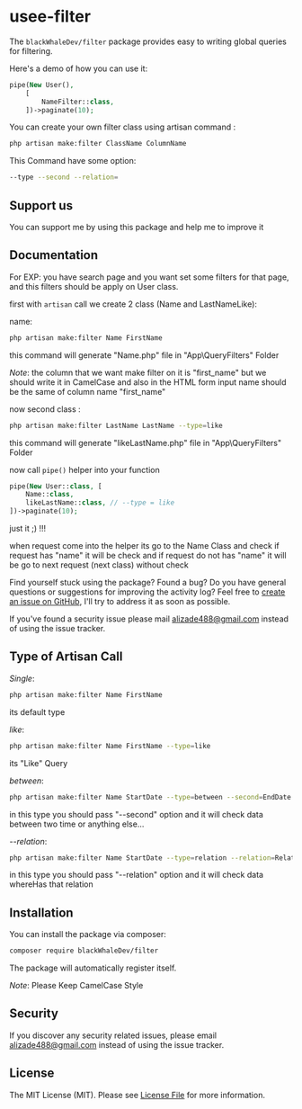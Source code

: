 # usee-filter

The `blackWhaleDev/filter` package provides easy to writing global queries for filtering.

Here's a demo of how you can use it:

```php
pipe(New User(),
    [
        NameFilter::class,
    ])->paginate(10);
```

You can create your own filter class using artisan command :
```bash
php artisan make:filter ClassName ColumnName 
``` 

This Command have some option:
```bash
--type --second --relation=
```

## Support us

You can support me by using this package and help me to improve it

## Documentation


For EXP: you have search page and you want set some filters for that page, 
and this filters should be apply on User class.

first with `artisan` call we create 2 class (Name and LastNameLike):

name:
```bash
php artisan make:filter Name FirstName
```
this command will generate "Name.php" file in "App\QueryFilters" Folder

*Note*: the column that we want make filter on it is "first_name" but we should write it in CamelCase and also
in the HTML form input name should be the same of column name "first_name"

now second class :
```bash
php artisan make:filter LastName LastName --type=like
```
this command will generate "likeLastName.php" file in "App\QueryFilters" Folder

now call `pipe()` helper into your function

```php
pipe(New User::class, [
    Name::class,
    likeLastName::class, // --type = like
])->paginate(10);
```
just it ;) !!!

when request come into the helper its go to the Name Class and check if request has "name"
it will be check and if request do not has "name" it will be go to next request (next class) without check


Find yourself stuck using the package? Found a bug? Do you have general questions or suggestions for improving the activity log? Feel free to [create an issue on GitHub](https://github.com/usee1993/usee-filter/issues), I'll try to address it as soon as possible.

If you've found a security issue please mail [alizade488@gmail.com](mailto:alizade488@gmail.com) instead of using the issue tracker.

## Type of Artisan Call
*Single*: 

```bash
php artisan make:filter Name FirstName
```

its default type

*like*: 

```bash
php artisan make:filter Name FirstName --type=like
```

its "Like" Query

*between*: 

```bash
php artisan make:filter Name StartDate --type=between --second=EndDate
```

in this type you should pass "--second" option and it will check data between two time
or anything else...

*--relation*: 

```bash
php artisan make:filter Name StartDate --type=relation --relation=RelationName
```

in this type you should pass "--relation" option  and it will check data whereHas that relation

## Installation

You can install the package via composer:

``` bash
composer require blackWhaleDev/filter
```

The package will automatically register itself.

*Note*: Please Keep CamelCase Style


## Security

If you discover any security related issues, please email alizade488@gmail.com instead of using the issue tracker.

## License

The MIT License (MIT). Please see [License File](LICENSE.md) for more information.
